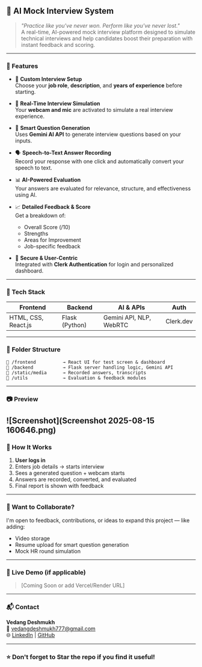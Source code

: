 ## 💼 AI Mock Interview System

> *"Practice like you've never won. Perform like you've never lost."*  
> A real-time, AI-powered mock interview platform designed to simulate technical interviews and help candidates boost their preparation with instant feedback and scoring.

---

### 🚀 Features

- 🎯 **Custom Interview Setup**  
  Choose your **job role**, **description**, and **years of experience** before starting.

- 🎤 **Real-Time Interview Simulation**  
  Your **webcam and mic** are activated to simulate a real interview experience.

- 🤖 **Smart Question Generation**  
  Uses **Gemini AI API** to generate interview questions based on your inputs.

- 🗣️ **Speech-to-Text Answer Recording**  
  Record your response with one click and automatically convert your speech to text.

- 📊 **AI-Powered Evaluation**  
  Your answers are evaluated for relevance, structure, and effectiveness using AI.

- 📈 **Detailed Feedback & Score**  
  Get a breakdown of:
  - Overall Score (/10)
  - Strengths
  - Areas for Improvement
  - Job-specific feedback

- 🔐 **Secure & User-Centric**  
  Integrated with **Clerk Authentication** for login and personalized dashboard.

---

### 🧠 Tech Stack

| Frontend            | Backend          | AI & APIs               | Auth         |
|---------------------|------------------|--------------------------|--------------|
| HTML, CSS, React.js | Flask (Python)   | Gemini API, NLP, WebRTC | Clerk.dev    |

---

### 📂 Folder Structure

```
📁 /frontend          → React UI for test screen & dashboard  
📁 /backend           → Flask server handling logic, Gemini API  
📁 /static/media      → Recorded answers, transcripts  
📁 /utils             → Evaluation & feedback modules  
```

---

### 📷 Preview

![Screenshot](Screenshot 2025-08-15 160646.png)
---

### 📌 How It Works

1. **User logs in**
2. Enters job details → starts interview
3. Sees a generated question + webcam starts
4. Answers are recorded, converted, and evaluated
5. Final report is shown with feedback

---

### 🤝 Want to Collaborate?

I'm open to feedback, contributions, or ideas to expand this project — like adding:
- Video storage
- Resume upload for smart question generation
- Mock HR round simulation

---

### 🔗 Live Demo (if applicable)
> [Coming Soon or add Vercel/Render URL]

---

### 📬 Contact

**Vedang Deshmukh**  
📧 vedangdeshmukh777@gmail.com  
🌐 [LinkedIn](https://www.linkedin.com/in/vedang-deshmukh-249730249) | [GitHub](https://github.com/vedang18200)

---

### ⭐️ Don't forget to Star the repo if you find it useful!
